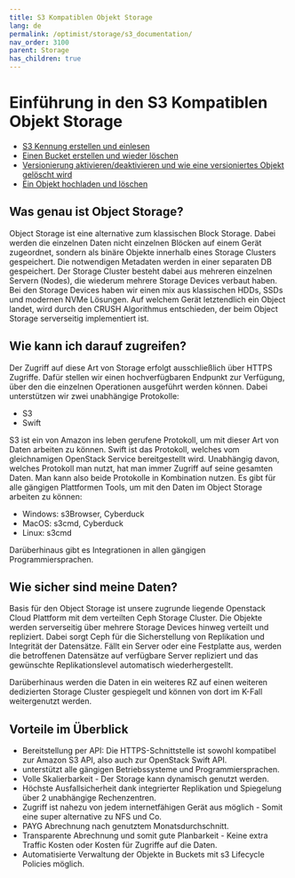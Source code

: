 ```yaml
---
title: S3 Kompatiblen Objekt Storage
lang: de
permalink: /optimist/storage/s3_documentation/
nav_order: 3100
parent: Storage
has_children: true
---
```


Einführung in den S3 Kompatiblen Objekt Storage
=================================================

- [S3 Kennung erstellen und einlesen](./CreateanduseS3credentialsDE.md)
- [Einen Bucket erstellen und wieder löschen](./CreateAndDeleteBucketDE.md)
- [Versionierung aktivieren/deaktivieren und wie eine versioniertes Objekt gelöscht wird](./VersioningDE.md)
- [Ein Objekt hochladen und löschen](./UploadAndDeleteObjectDE.md)

Was genau ist Object Storage?
-----

Object Storage ist eine alternative zum klassischen Block Storage. Dabei werden die einzelnen Daten nicht einzelnen Blöcken auf einem Gerät zugeordnet, sondern als binäre Objekte innerhalb eines Storage Clusters gespeichert. Die notwendigen Metadaten werden in einer separaten DB gespeichert. Der Storage Cluster besteht dabei aus mehreren einzelnen Servern (Nodes), die wiederum mehrere Storage Devices verbaut haben. Bei den Storage Devices haben wir einen mix aus klassischen HDDs, SSDs und modernen NVMe Lösungen. Auf welchem Gerät letztendlich ein Object landet, wird durch den CRUSH Algorithmus entschieden, der beim Object Storage serverseitig implementiert ist.

Wie kann ich darauf zugreifen?
-----

Der Zugriff auf diese Art von Storage erfolgt ausschließlich über HTTPS Zugriffe. Dafür stellen wir einen hochverfügbaren Endpunkt zur Verfügung, über den die einzelnen Operationen ausgeführt werden können.
Dabei unterstützen wir zwei unabhängige Protokolle:

- S3
- Swift

S3 ist ein von Amazon ins leben gerufene Protokoll, um mit dieser Art von Daten arbeiten zu können. Swift ist das Protokoll, welches vom gleichnamigen OpenStack Service bereitgestellt wird. Unabhängig davon, welches Protokoll man nutzt, hat man immer Zugriff auf seine gesamten Daten. Man kann also beide Protokolle in Kombination nutzen. Es gibt für alle gängigen Plattformen Tools, um mit den Daten im Object Storage arbeiten zu können:

- Windows: s3Browser, Cyberduck
- MacOS: s3cmd, Cyberduck
- Linux: s3cmd

Darüberhinaus gibt es Integrationen in allen gängigen Programmiersprachen.

Wie sicher sind meine Daten?
-----

Basis für den Object Storage ist unsere zugrunde liegende Openstack Cloud Plattform mit dem verteilten Ceph Storage Cluster. Die Objekte werden serverseitig über mehrere Storage Devices hinweg verteilt und repliziert.
Dabei sorgt Ceph für die Sicherstellung von Replikation und Integrität der Datensätze. Fällt ein Server oder eine Festplatte aus, werden die betroffenen Datensätze auf verfügbare Server repliziert und das gewünschte Replikationslevel automatisch wiederhergestellt.

Darüberhinaus werden die Daten in ein weiteres RZ auf einen weiteren dedizierten Storage Cluster gespiegelt und können von dort im K-Fall weitergenutzt werden.

Vorteile im Überblick
-----

-  Bereitstellung per API: Die HTTPS-Schnittstelle ist sowohl kompatibel zur Amazon S3 API, also auch zur OpenStack Swift API.
-  unterstützt alle gängigen Betriebssysteme und Programmiersprachen.
-  Volle Skalierbarkeit - Der Storage kann dynamisch genutzt werden.
-  Höchste Ausfallsicherheit dank integrierter Replikation und Spiegelung über 2 unabhängige Rechenzentren.
-  Zugriff ist nahezu von jedem internetfähigen Gerät aus möglich - Somit eine super alternative zu NFS und Co.
-  PAYG Abrechnung nach genutztem Monatsdurchschnitt.
-  Transparente Abrechnung und somit gute Planbarkeit - Keine extra Traffic Kosten oder Kosten für Zugriffe auf die Daten.
-  Automatisierte Verwaltung der Objekte in Buckets mit s3 Lifecycle Policies möglich.
